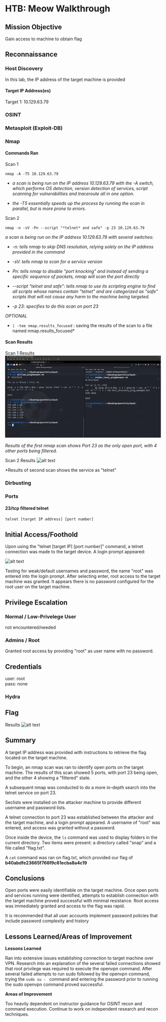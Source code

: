 # HTB: Meow Walkthrough

## Mission Objective
Gain access to machine to obtain flag

## Reconnaissance

### Host Discovery
In this lab, the IP address of the target machine is provided

#### Target IP Address(es)
Target 1: 10.129.63.79


### OSINT


### Metasploit (Exploit-DB)


### Nmap

#### Commands Ran
Scan 1
```
nmap -A -T5 10.129.63.79
```
- *a scan is being run on the IP address 10.129.63.79 with the -A switch, which performs OS detection, version detection of services, script scanning for vulnerabilities and traceroute all in one option.*

- *the -T5 essentially speeds up the process by running the scan in parallel, but is more prone to errors.*

Scan 2
```
nmap -n -sV -Pn --script "*telnet* and safe" -p 23 10.129.63.79
```
*a scan is being run on the IP address 10.129.63.79 with several switches:*

- *-n: tells nmap to skip DNS resolution, relying solely on the IP address provided in the command*

- *-sV: tells nmap to scan for a service version*

- *Pn: tells nmap to disable "port knocking" and instead of sending a specific sequence of packets, nmap will scan the port directly*

- *--script "*telnet* and safe": tells nmap to use its scripting engine to find all scripts whose names contain "telnet" and are categorized as "safe" scripts that will not cause any harm to the machine being targeted.*

- *-p 23: specifies to do this scan on port 23*

*OPTIONAL*
- ```| -tee nmap.results_focused``` : saving the results of the scan to a file named nmap.results_focused*


#### Scan Results
Scan 1 Results
![alt text](image-1.png)

*Results of the first nmap scan shows Port 23 as the only open port, with 4 other ports being filtered.*

Scan 2 Results
![alt text](image-2.png)

*Results of second scan shows the service as "telnet"

### Dirbusting


### Ports
#### 23/tcp filtered telnet

```
telnet [target IP address] [port number]
```





## Initial Access/Foothold
Upon using the "telnet [target IP] [port number]" command, a telnet connection was made to the target device. A login prompt appeared: 

![alt text](image-4.png)

Testing for weak/default usernames and password, the name "root" was entered into the login prompt. After selecting enter, root access to the target machine was granted. It appears there is no password configured for the root user on the target machine.

## Privilege Escalation
### Normal / Low-Privelege User
not encountered/needed

### Admins / Root 
Granted root access by providing "root" as user name with no password.

## Credentials

user: root  
pass: none

### Hydra

## Flag

Results
![alt text](image-5.png)

## Summary
A target IP address was provided with instructions to retrieve the flag located on the target machine. 

To begin, an nmap scan was ran to identify open ports on the target machine. The results of this scan showed 5 ports, with port 23 being open, and the other 4 showing a "filtered" state.

A subsequent nmap was conducted to do a more in-depth search into the telnet service on port 23. 

Seclists were installed on the attacker machine to provide different username and password lists.

A telnet connection to port 23 was established between the attacker and the target machine, and a login prompt appeared. A username of "root" was entered, and access was granted without a password. 

Once inside the device, the ```ls``` command was used to display folders in the current directory. Two items were present: a directory called "snap" and a file called "flag.txt".

A ```cat``` command was ran on flag.txt, which provided our flag of **b40abdfe23665f766f9c61ecba8a4c19**

## Conclusions
Open ports were easily identifiable on the target machine. Once open ports and services running were identified, attempts to establish connection with the target machine proved successful with minimal resistance. Root access was immediately granted and access to the flag was rapid. 

It is recommended that all user accounts implement password policies that include password complexity and history

## Lessons Learned/Areas of Improvement
**Lessons Learned**

Ran into extensive issues establishing connection to target machine over VPN. Research into an explanation of the several failed connections showed that root privilege was required to execute the openvpn command. After several failed attempts to run sudo followed by the openvpn command, trying the ```sudo su - ``` command and entering the password prior to running the sudo openvpn command proved successful.

**Areas of Improvement**

Too heavily dependent on instructor guidance for OSINT recon and command execution. Continue to work on independent research and recon techniques. 
